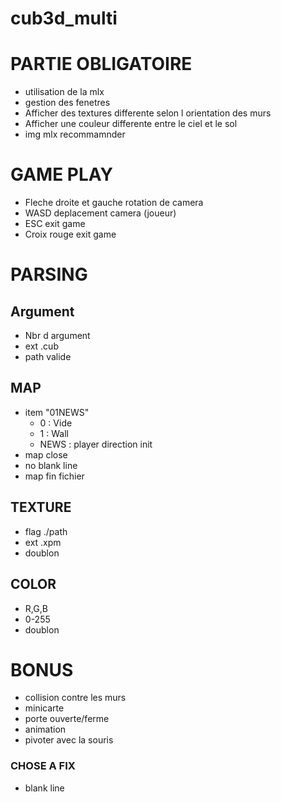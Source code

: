 # cub3d_multi

# PARTIE OBLIGATOIRE

* utilisation de la mlx
* gestion des fenetres
* Afficher des textures differente selon l orientation des murs
* Afficher une couleur differente entre le ciel et le sol
* img mlx recommamnder

# GAME PLAY
* Fleche droite et gauche rotation de camera
* WASD deplacement camera (joueur)
* ESC exit game
* Croix rouge exit game

# PARSING
	
## Argument
* Nbr d argument
* ext .cub
* path valide
## MAP
* item "01NEWS"
	- 0 : Vide
	- 1 : Wall
	- NEWS : player direction init
* map close
* no blank line
* map fin fichier
## TEXTURE
* flag ./path
* ext .xpm
* doublon
## COLOR
* R,G,B
* 0-255
* doublon


# BONUS
* collision contre les murs
* minicarte
* porte ouverte/ferme
* animation
* pivoter avec la souris


### CHOSE A FIX
* blank line